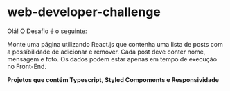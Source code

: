 # web-developer-challenge

Olá!
O Desafio é o seguinte:

Monte uma página utilizando React.js que contenha uma lista de posts com a possíbilidade de adicionar e remover. Cada post deve conter nome, mensagem e foto. Os dados podem estar apenas em tempo de execução no Front-End.

**Projetos que contém Typescript, Styled Compoments e Responsividade**




